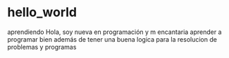 # hello_world
aprendiendo
Hola, soy nueva en  programación y m encantaria aprender a programar bien además de tener una buena logica para la resolucion de problemas y programas 
